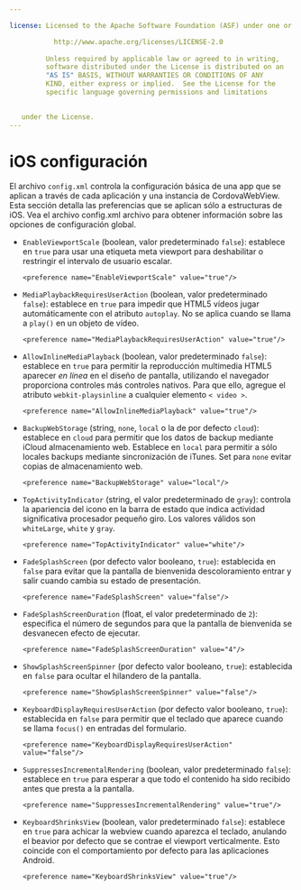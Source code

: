 ```yaml
---

license: Licensed to the Apache Software Foundation (ASF) under one or more contributor license agreements. See the NOTICE file distributed with this work for additional information regarding copyright ownership. The ASF licenses this file to you under the Apache License, Version 2.0 (the "License"); you may not use this file except in compliance with the License. You may obtain a copy of the License at

           http://www.apache.org/licenses/LICENSE-2.0
    
         Unless required by applicable law or agreed to in writing,
         software distributed under the License is distributed on an
         "AS IS" BASIS, WITHOUT WARRANTIES OR CONDITIONS OF ANY
         KIND, either express or implied.  See the License for the
         specific language governing permissions and limitations
    

   under the License.
---
```


# iOS configuración

El archivo `config.xml` controla la configuración básica de una app que se aplican a través de cada aplicación y una instancia de CordovaWebView. Esta sección detalla las preferencias que se aplican sólo a estructuras de iOS. Vea el archivo config.xml archivo para obtener información sobre las opciones de configuración global.

*   `EnableViewportScale` (boolean, valor predeterminado `false`): establece en `true` para usar una etiqueta meta viewport para deshabilitar o restringir el intervalo de usuario escalar.
    
        <preference name="EnableViewportScale" value="true"/>
        

*   `MediaPlaybackRequiresUserAction` (boolean, valor predeterminado `false`): establece en `true` para impedir que HTML5 vídeos jugar automáticamente con el atributo `autoplay`. No se aplica cuando se llama a `play()` en un objeto de vídeo.
    
        <preference name="MediaPlaybackRequiresUserAction" value="true"/>
        

*   `AllowInlineMediaPlayback` (boolean, valor predeterminado `false`): establece en `true` para permitir la reproducción multimedia HTML5 aparecer *en línea* en el diseño de pantalla, utilizando el navegador proporciona controles más controles nativos. Para que ello, agregue el atributo `webkit-playsinline` a cualquier elemento `< video >`.
    
        <preference name="AllowInlineMediaPlayback" value="true"/>
        

*   `BackupWebStorage` (string, `none`, `local` o la de por defecto `cloud`): establece en `cloud` para permitir que los datos de backup mediante iCloud almacenamiento web. Establece en `local` para permitir a sólo locales backups mediante sincronización de iTunes. Set para `none` evitar copias de almacenamiento web.
    
        <preference name="BackupWebStorage" value="local"/>
        

*   `TopActivityIndicator` (string, el valor predeterminado de `gray`): controla la apariencia del icono en la barra de estado que indica actividad significativa procesador pequeño giro. Los valores válidos son `whiteLarge`, `white` y `gray`.
    
        <preference name="TopActivityIndicator" value="white"/>
        

*   `FadeSplashScreen` (por defecto valor booleano, `true`): establecida en `false` para evitar que la pantalla de bienvenida descoloramiento entrar y salir cuando cambia su estado de presentación.
    
        <preference name="FadeSplashScreen" value="false"/>
        

*   `FadeSplashScreenDuration` (float, el valor predeterminado de `2`): especifica el número de segundos para que la pantalla de bienvenida se desvanecen efecto de ejecutar.
    
        <preference name="FadeSplashScreenDuration" value="4"/>
        

*   `ShowSplashScreenSpinner` (por defecto valor booleano, `true`): establecida en `false` para ocultar el hilandero de la pantalla.
    
        <preference name="ShowSplashScreenSpinner" value="false"/>
        

*   `KeyboardDisplayRequiresUserAction` (por defecto valor booleano, `true`): establecida en `false` para permitir que el teclado que aparece cuando se llama `focus()` en entradas del formulario.
    
        <preference name="KeyboardDisplayRequiresUserAction" value="false"/>
        

*   `SuppressesIncrementalRendering` (boolean, valor predeterminado `false`): establece en `true` para esperar a que todo el contenido ha sido recibido antes que presta a la pantalla.
    
        <preference name="SuppressesIncrementalRendering" value="true"/>
        

*   `KeyboardShrinksView` (boolean, valor predeterminado `false`): establece en `true` para achicar la webview cuando aparezca el teclado, anulando el beavior por defecto que se contrae el viewport verticalmente. Esto coincide con el comportamiento por defecto para las aplicaciones Android.
    
        <preference name="KeyboardShrinksView" value="true"/>